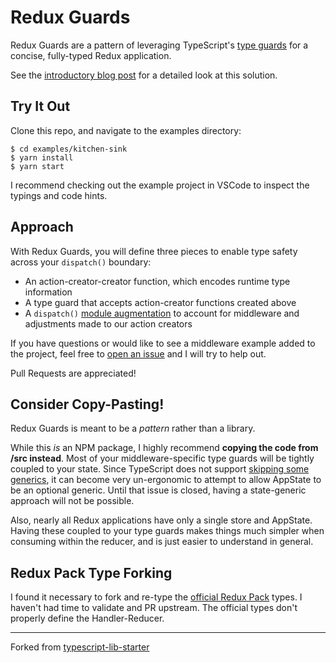 # Redux Guards

Redux Guards are a pattern of leveraging TypeScript's [type guards](https://www.typescriptlang.org/docs/handbook/advanced-types.html) for a concise, fully-typed Redux application.

See the [introductory blog post](http://where-will-it-live) for a detailed look at this solution.

## Try It Out

Clone this repo, and navigate to the examples directory:

```
$ cd examples/kitchen-sink
$ yarn install
$ yarn start
```

I recommend checking out the example project in VSCode to inspect the typings and code hints.

## Approach

With Redux Guards, you will define three pieces to enable type safety across your `dispatch()` boundary:

* An action-creator-creator function, which encodes runtime type information
* A type guard that accepts action-creator functions created above
* A `dispatch()` [module augmentation](https://www.typescriptlang.org/docs/handbook/declaration-merging.html) to account for middleware and adjustments made to our action creators

If you have questions or would like to see a middleware example added to the project, feel free to [open an issue](https://github.com/quicksnap/redux-guards/issues/new) and I will try to help out.

Pull Requests are appreciated!

## Consider Copy-Pasting!

Redux Guards is meant to be a _pattern_ rather than a library.

While this _is_ an NPM package, I highly recommend **copying the code from /src instead**. Most of your middleware-specific type guards will be tightly coupled to your state. Since TypeScript does not support [skipping some generics](https://github.com/Microsoft/TypeScript/issues/10571), it can become very un-ergonomic to attempt to allow AppState to be an optional generic. Until that issue is closed, having a state-generic approach will not be possible.

Also, nearly all Redux applications have only a single store and AppState. Having these coupled to your type guards makes things much simpler when consuming within the reducer, and is just easier to understand in general.

## Redux Pack Type Forking

I found it necessary to fork and re-type the [official Redux Pack](https://github.com/DefinitelyTyped/DefinitelyTyped/blob/master/types/redux-pack/index.d.ts) types. I haven't had time to validate and PR upstream. The official types don't properly define the Handler-Reducer.

---

Forked from [typescript-lib-starter](https://github.com/hotell/typescript-lib-starter)
